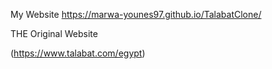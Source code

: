 My Website
https://marwa-younes97.github.io/TalabatClone/


 THE Original Website

(https://www.talabat.com/egypt)
